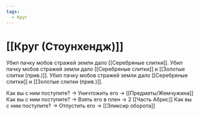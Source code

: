 ```yaml
---
tags:
  - Круг
---
```

# [[Круг (Стоунхендж)]]
Убил пачку мобов стражей земли дало [[Серебряные слитки]].
Убил пачку мобов стражей земли дало [[Серебряные слитки]] и [[Золотые слитки (прив.)]].
Убил пачку мобов стражей земли дало [[Серебряные слитки]] и [[Золотые слитки (прив.)]].

Как вы с ним поступите? -> Уничтожить его -> [[Предметы/Жемчужина]]
Как вы с ним поступите? -> Взять его в плен -> 2 [[Часть Абрис]]
Как вы с ним поступите? -> Отпустить его -> [[Эликсир оборота]]

